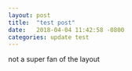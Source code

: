 ```yaml
---
layout: post
title:  "test post"
date:   2018-04-04 11:42:58 -0800
categories: update test
---
```

not a super fan of the layout
